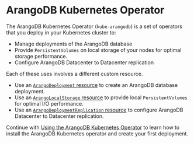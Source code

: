<!-- don't edit here, it's from https://@github.com/arangodb/kube-arangodb.git / docs/Manual/ -->
# ArangoDB Kubernetes Operator

The ArangoDB Kubernetes Operator (`kube-arangodb`) is a set of operators
that you deploy in your Kubernetes cluster to:

- Manage deployments of the ArangoDB database
- Provide `PersistentVolumes` on local storage of your nodes for optimal storage performance.
- Configure ArangoDB Datacenter to Datacenter replication

Each of these uses involves a different custom resource.

- Use an [`ArangoDeployment` resource](./DeploymentResource.md) to
  create an ArangoDB database deployment.
- Use an [`ArangoLocalStorage` resource](./StorageResource.md) to
  provide local `PersistentVolumes` for optimal I/O performance.
- Use an [`ArangoDeploymentReplication` resource](./DeploymentReplicationResource.md) to
  configure ArangoDB Datacenter to Datacenter replication.

Continue with [Using the ArangoDB Kubernetes Operator](./Usage.md)
to learn how to install the ArangoDB Kubernetes operator and create
your first deployment.